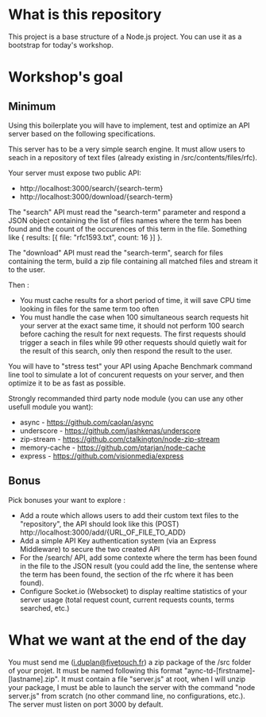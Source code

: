# What is this repository

This project is a base structure of a Node.js project.
You can use it as a bootstrap for today's workshop.


# Workshop's goal

## Minimum

Using this boilerplate you will have to implement, test and optimize an API server based on the following specifications.

This server has to be a very simple search engine. It must allow users to seach in a repository of text files (already existing in /src/contents/files/rfc).

Your server must expose two public API: 

* http://localhost:3000/search/{search-term}
* http://localhost:3000/download/{search-term}

The "search" API must read the "search-term" parameter and respond a JSON object containing the list of files names where the term has been found and the count of the occurences of this term in the file. Something like { results: [{ file: "rfc1593.txt", count: 16 }] }.

The "download" API must read the "search-term", search for files containing the term, build a zip file containing all matched files and stream it to the user.

Then : 

* You must cache results for a short period of time, it will save CPU time looking in files for the same term too often
* You must handle the case when 100 simultaneous search requests hit your server at the exact same time, it should not perform 100 search before caching the result for next requests. The first requests should trigger a seach in files while 99 other requests should quietly wait for the result of this search, only then respond the result to the user.

You will have to "stress test" your API using Apache Benchmark command line tool to simulate a lot of concurent requests on your server, and then optimize it to be as fast as possible.

Strongly recommanded third party node module (you can use any other usefull module you want): 

* async - https://github.com/caolan/async
* underscore - https://github.com/jashkenas/underscore
* zip-stream - https://github.com/ctalkington/node-zip-stream
* memory-cache - https://github.com/ptarjan/node-cache
* express - https://github.com/visionmedia/express


## Bonus

Pick bonuses your want to explore : 

* Add a route which allows users to add their custom text files to the "repository", the API should look like this (POST) http://localhost:3000/add/{URL_OF_FILE_TO_ADD}
* Add a simple API Key authentication system (via an Express Middleware) to secure the two created API
* For the /search/ API, add some contexte where the term has been found in the file to the JSON result (you could add the line, the sentense where the term has been found, the section of the rfc where it has been found).
* Configure Socket.io (Websocket) to display realtime statistics of your server usage (total request count, current requests counts, terms searched, etc.)


# What we want at the end of the day

You must send me (i.duplan@fivetouch.fr) a zip package of the /src folder of your projet.
It must be named following this format "aync-td-[firstname]-[lastname].zip".
It must contain a file "server.js" at root, when I will unzip your package, I must be able to launch the server with the command "node server.js" from scratch (no other command line, no configurations, etc.).
The server must listen on port 3000 by default.





